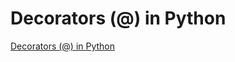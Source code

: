 # Decorators (@) in Python
[Decorators (@) in Python](https://aiwithcloud.com/2022/09/14/decorators__in_python/)
